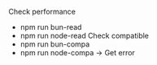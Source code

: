 Check performance
- npm run bun-read
- npm run node-read
Check compatible
- npm run bun-compa
- npm run node-compa -> Get error